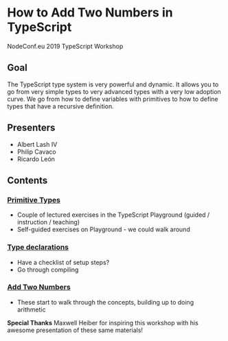 # How to Add Two Numbers in TypeScript
NodeConf.eu 2019 TypeScript Workshop



## Goal
The TypeScript type system is very powerful and dynamic.  It allows you to go from very simple types to very advanced types with a very low adoption curve.  We go from how to define variables with primitives to how to define types that have a recursive definition.

## Presenters
* Albert Lash IV
* Philip Cavaco
* Ricardo Le&oacute;n

## Contents

### [Primitive Types](section-1-declarations)
* Couple of lectured exercises in the TypeScript Playground (guided / instruction / teaching)
* Self-guided exercises on Playground - we could walk around

### [Type declarations](section-2-declarations)
* Have a checklist of setup steps?
* Go through compiling

### [Add Two Numbers](section-3-adding-two-numbers)
* These start to walk through the concepts, building up to doing arithmetic

__Special Thanks__
Maxwell Heiber for inspiring this workshop with his awesome presentation of these same materials!
